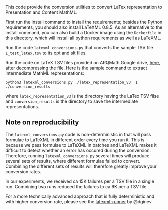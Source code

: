 This code provide the conversion utilities to convert LaTex representation to Presentation and Content MathML.

First run the install command to install the requirements; besides the Python requirements, you should also install LaTeXML 0.8.5.
As an alternative to the install command, you can also build a Docker image using the `Dockerfile` in this directory, which will install all python requirements as well as LaTeXML.

Run the code `latexml_conversions.py` that converts the sample TSV file `1_test_latex.tsv` to its opt and slt files.

Run the code on LaTeX TSV files provided on ARQMath Google drive, [here](https://drive.google.com/drive/u/1/folders/1o0JnMlyCtNCnW4cq7xwh_btr7qM36mZz), after decompressing the file.
Here is the sample command to extract intermediate MathML representations:
```
python3 latexml_conversions.py ./latex_representation_v3  1 ./conversion_results
```
where `latex_representation_v3` is the directory having the LaTex TSV filse and `conversion_results` is the directory to save the intermediate representations.

## Note on reproducibility

The `latexml_conversions.py` code is non-deterministic in that will pass formulae to LaTeXML in different order every time you run it.
This is because we pass formulae to LaTeXML in batches and LaTeXML makes it difficult to detect whether an error has occured during the conversion.
Therefore, running `latexml_conversions.py` several times will produce several sets of results, where different formulae failed to convert.
Combining the different sets of results will therefore greatly improve your conversion rates.

In our experiments, we received ca 15K failures per a TSV file in a single run. Combining two runs reduced the failures to ca 6K per a TSV file.

For a more technically advanced approach that is fully deterministic and with higher conversion rate, please see the [latexml-runner](https://github.com/dginev/latexml-runner/releases/tag/0.1.1) by @dginev.
